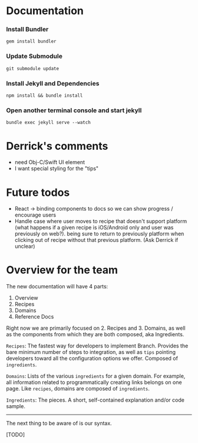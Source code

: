Documentation
=======

### Install Bundler
```
gem install bundler
```
### Update Submodule
```
git submodule update
```

### Install Jekyll and Dependencies
```
npm install && bundle install
```

### Open another terminal console and start jekyll
```
bundle exec jekyll serve --watch
```

Derrick's comments
=======

- need Obj-C/Swift UI element
- I want special styling for the "tips"


Future todos
=======

- React -> binding components to docs so we can show progress / encourage users
- Handle case where user moves to recipe that doesn't support platform (what happens if a given recipe is iOS/Android only and user was previously on web?). being sure to return to previously platform when clicking out of recipe without that previous platform. (Ask Derrick if unclear)


Overview for the team
=======

The new documentation will have 4 parts:

1. Overview
1. Recipes
1. Domains
1. Reference Docs

Right now we are primarily focused on 2. Recipes and 3. Domains, as well as the components from which they are both composed, aka Ingredients.

`Recipes`: The fastest way for developers to implement Branch. Provides the bare minimum number of steps to integration, as well as `tips` pointing developers toward all the configuration options we offer. Composed of `ingredients`.

`Domains`: Lists of the various `ingredients` for a given domain. For example, all information related to programmatically creating links belongs on one page. Like `recipes`, domains are composed of `ingredients`.

`Ingredients`: The pieces. A short, self-contained explanation and/or code sample.

---

The next thing to be aware of is our syntax.

[TODO]

